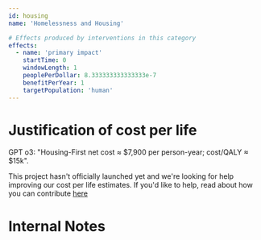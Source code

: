 ```yaml
---
id: housing
name: 'Homelessness and Housing'

# Effects produced by interventions in this category
effects:
  - name: 'primary impact'
    startTime: 0
    windowLength: 1
    peoplePerDollar: 8.333333333333333e-7
    benefitPerYear: 1
    targetPopulation: 'human'
---
```


# Justification of cost per life

GPT o3: "Housing-First net cost ≈ $7,900 per person-year; cost/QALY ≈ $15k".

This project hasn't officially launched yet and we're looking for help improving our cost per life estimates.
If you'd like to help, read about how you can contribute [here](https://github.com/impactlist/impactlist/blob/master/CONTRIBUTING.md)

# Internal Notes
